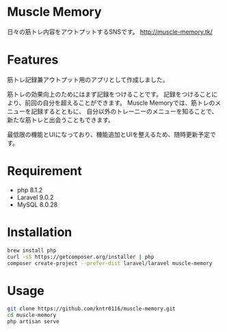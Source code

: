 # Muscle Memory
 
 日々の筋トレ内容をアウトプットするSNSです。
 http://muscle-memory.tk/
 
# Features
 
筋トレ記録兼アウトプット用のアプリとして作成しました。

筋トレの効果向上のためにはまず記録をつけることです。
記録をつけることにより、前回の自分を超えることができます。
Muscle Memoryでは、筋トレのメニューを記録するとともに、
自分以外のトレーニーのメニューを知ることで、新たな筋トレと出会うこともできます。

最低限の機能とUIになっており、機能追加とUIを整えるため、随時更新予定です。

# Requirement
 
* php 8.1.2
* Laravel 9.0.2
* MySQL 8.0.28


# Installation
 
```bash
brew install php
curl -sS https://getcomposer.org/installer | php
composer create-project --prefer-dist laravel/laravel muscle-memory
```
 
# Usage
 
```bash
git clone https://github.com/kntr0116/muscle-memory.git
cd muscle-memory
php artisan serve
```
